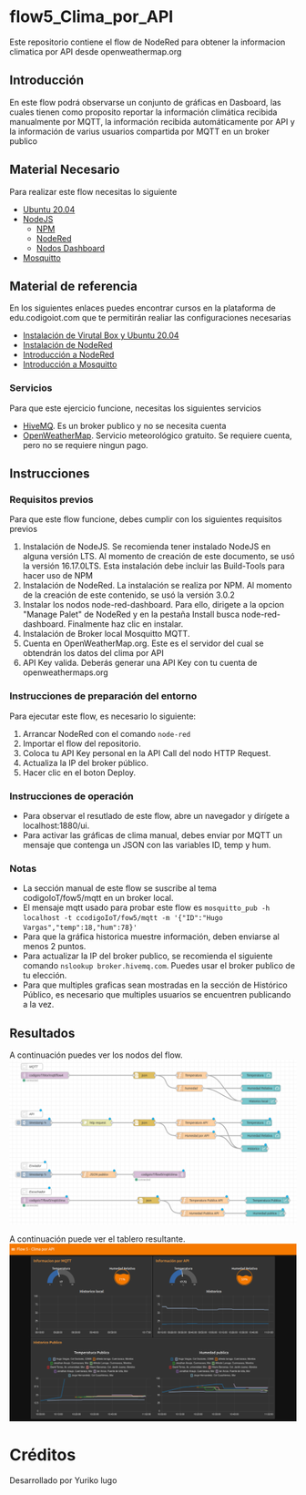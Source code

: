 # flow5_Clima_por_API
Este repositorio contiene el flow de NodeRed para obtener la informacion climatica por API desde openweathermap.org

## Introducción

En este flow podrá observarse un conjunto de gráficas en Dasboard, las cuales tienen como proposito reportar la información climática recibida manualmente por MQTT, la información recibida automáticamente por API y la información de varius usuarios compartida por MQTT en un broker publico

## Material Necesario

Para realizar este flow necesitas lo siguiente

- [Ubuntu 20.04](https://releases.ubuntu.com/20.04/)
- [NodeJS](https://nodejs.org/es/)
    - [NPM](https://www.npmjs.com/)
    - [NodeRed](https://nodered.org/docs/getting-started/local)
    - [Nodos Dashboard](https://flows.nodered.org/node/node-red-dashboard)
- [Mosquitto](https://mosquitto.org/)

## Material de referencia

En los siguientes enlaces puedes encontrar cursos en la plataforma de edu.codigoiot.com que te permitirán realiar las configuraciones necesarias

- [Instalación de Virutal Box y Ubuntu 20.04](https://edu.codigoiot.com/course/view.php?id=812)
- [Instalación de NodeRed](https://edu.codigoiot.com/course/view.php?id=817)
- [Introducción a NodeRed](https://edu.codigoiot.com/course/view.php?id=278)
- [Introducción a Mosquitto](https://edu.codigoiot.com/course/view.php?id=851)

### Servicios

Para que este ejercicio funcione, necesitas los siguientes servicios
- [HiveMQ](http://www.mqtt-dashboard.com/). Es un broker publico y no se necesita cuenta
- [OpenWeatherMap](https://openweathermap.org). Servicio meteorológico gratuito. Se requiere cuenta, pero no se requiere ningun pago.
## Instrucciones

### Requisitos previos

Para que este flow funcione, debes cumplir con los siguientes requisitos previos
1. Instalación de NodeJS. Se recomienda tener instalado NodeJS en alguna versión LTS. Al momento de creación de este documento, se usó la versión 16.17.0LTS. Esta instalación debe incluir las Build-Tools para hacer uso de NPM
2. Instalación de NodeRed. La instalación se realiza por NPM. Al momento de la creación de este contenido, se usó la versión 3.0.2
3. Instalar los nodos node-red-dashboard. Para ello, dirigete a la opcion "Manage Palet" de NodeRed y en la pestaña Install busca node-red-dashboard. Finalmente haz clic en instalar.
4. Instalación de Broker local Mosquitto MQTT.
5. Cuenta en OpenWeatherMap.org. Este es el servidor del cual se obtendrán los datos del clima por API
6. API Key valida. Deberás generar una API Key con tu cuenta de openweathermaps.org

### Instrucciones de preparación del entorno

Para ejecutar este flow, es necesario lo siguiente:
1. Arrancar NodeRed con el comando `node-red`
2. Importar el flow del repositorio.
3. Coloca tu API Key personal en la API Call del nodo HTTP Request.
4. Actualiza la IP del broker público.
5. Hacer clic en el boton Deploy.

### Instrucciones de operación

- Para observar el resutlado de este flow, abre un navegador y dirígete a localhost:1880/ui.
- Para activar las gráficas de clima manual, debes enviar por MQTT un mensaje que contenga un JSON con las variables ID, temp y hum.


### Notas

- La sección manual de este flow se suscribe al tema codigoIoT/fow5/mqtt en un broker local.
- El mensaje mqtt usado para probar este flow es `mosquitto_pub -h localhost -t ccodigoIoT/fow5/mqtt -m '{"ID":"Hugo Vargas","temp":18,"hum":78}'`
- Para que la gráfica historica muestre información, deben enviarse al menos 2 puntos.
- Para actualizar la IP del broker publico, se recomienda el siguiente comando `nslookup broker.hivemq.com`. Puedes usar el broker publico de tu elección.
- Para que multiples graficas sean mostradas en la sección de Histórico Público, es necesario que multiples usuarios se encuentren publicando a la vez.

## Resultados

A continuación puedes ver los nodos del flow.
![](https://github.com/hugoescalpelo/flow5-NodeRed-ClimaAPI/blob/main/Imagenes/Nodos.png?raw=true)

A continuación puede ver el tablero resultante.
![](https://github.com/hugoescalpelo/flow5-NodeRed-ClimaAPI/blob/main/Imagenes/Dashboard.png?raw=true)


# Créditos

Desarrollado por Yuriko lugo
